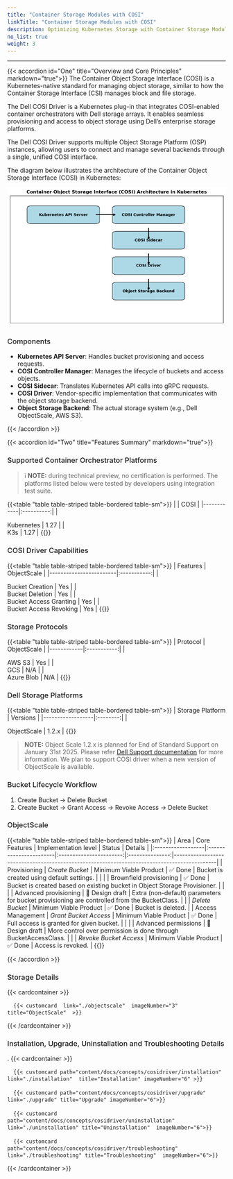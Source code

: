 ```yaml
---
title: "Container Storage Modules with COSI"
linkTitle: "Container Storage Modules with COSI"
description: Optimizing Kubernetes Storage with Container Storage Modules - COSI 
no_list: true 
weight: 3
---
```


<hr> 
<style> 
h2{
  font-weight:600;
}
h3{
  font-weight:500;
} 
.mycontent{
margin-bottom:20px;
}
</style>

{{< accordion id="One" title="Overview and Core Principles" markdown="true">}} 
The Container Object Storage Interface (COSI) is a Kubernetes-native standard for managing object storage, similar to how the Container Storage Interface (CSI) manages block and file storage.

The Dell COSI Driver is a Kubernetes plug-in that integrates COSI-enabled container orchestrators with Dell storage arrays. It enables seamless provisioning and access to object storage using Dell’s enterprise storage platforms.

The Dell COSI Driver supports multiple Object Storage Platform (OSP) instances, allowing users to connect and manage several backends through a single, unified COSI interface.

The diagram below illustrates the architecture of the Container Object Storage Interface (COSI) in Kubernetes:

<img src="./cosi_arc.png" alt="COSI Architecture"></img>

### Components

- **Kubernetes API Server**: Handles bucket provisioning and access requests.
- **COSI Controller Manager**: Manages the lifecycle of buckets and access objects.
- **COSI Sidecar**: Translates Kubernetes API calls into gRPC requests.
- **COSI Driver**: Vendor-specific implementation that communicates with the object storage backend.
- **Object Storage Backend**: The actual storage system (e.g., Dell ObjectScale, AWS S3).

{{< /accordion >}} 


{{< accordion id="Two" title="Features Summary" markdown="true">}} 

### Supported Container Orchestrator Platforms

> ℹ️ **NOTE:** during technical preview, no certification is performed. The platforms listed below were tested by developers using integration test suite.

{{<table "table table-striped table-bordered table-sm">}}
|            |    COSI    |
|------------|:----------:|
|  <div style="text-align: left"> Kubernetes |    1.27    |
| <div style="text-align: left">  K3s        |    1.27    |
{{</table>}}

### COSI Driver Capabilities

{{<table "table table-striped table-bordered table-sm">}}
| Features               | ObjectScale |
|------------------------|:-----------:|
|  <div style="text-align: left"> Bucket Creation        |     Yes     |
|  <div style="text-align: left"> Bucket Deletion        |     Yes     |
|  <div style="text-align: left"> Bucket Access Granting |     Yes     |
|  <div style="text-align: left"> Bucket Access Revoking |     Yes     |
{{</table>}}

### Storage Protocols

{{<table "table table-striped table-bordered table-sm">}}
| Protocol   | ObjectScale |
|------------|:-----------:|
|  <div style="text-align: left"> AWS S3     |     Yes     |
|  <div style="text-align: left"> GCS        |     N/A     |
|  <div style="text-align: left"> Azure Blob |     N/A     |
{{</table>}}

### Dell Storage Platforms

{{<table "table table-striped table-bordered table-sm">}}
| Storage Platform | Versions |
|------------------|:--------:|
| <div style="text-align: left">  ObjectScale      |  1.2.x   |
{{</table>}}

> **NOTE:** Object Scale 1.2.x is planned for End of Standard Support on January 31st 2025. Please refer <a href="https://www.dell.com/support/kbdoc/en-uk/000185734/all-dell-emc-end-of-life-documents?lang=en">Dell Support documentation</a> for more information. We plan to support COSI driver when a new version of ObjectScale is available.

### Bucket Lifecycle Workflow

1. Create Bucket &rarr; Delete Bucket
1. Create Bucket &rarr; Grant Access &rarr; Revoke Access &rarr; Delete Bucket

### ObjectScale

{{<table "table table-striped table-bordered table-sm">}}
| Area              | Core Features          |  Implementation level   |     Status      | Details                                                                                     |
|:------------------|:-----------------------|:-----------------------:|:---------------:|---------------------------------------------------------------------------------------------|
| Provisioning      | _Create Bucket_        | Minimum Viable Product  |     ✅ Done      | Bucket is created using default settings.                                                   |
|                   |                        | Brownfield provisioning |     ✅ Done      | Bucket is created based on existing bucket in Object Storage Provisioner.                   |
|                   |                        |  Advanced provisioning  | 📝 Design draft | Extra (non-default) parameters for bucket provisioning are controlled from the BucketClass. |
|                   | _Delete Bucket_        | Minimum Viable Product  |     ✅ Done      | Bucket is deleted.                                                                          |
| Access Management | _Grant Bucket Access_  | Minimum Viable Product  |     ✅ Done      | Full access is granted for given bucket.                                                    |
|                   |                        |  Advanced permissions   | 📝 Design draft | More control over permission is done through BucketAccessClass.                             |
|                   | _Revoke Bucket Access_ | Minimum Viable Product  |     ✅ Done      | Access is revoked.                                                                          |
{{</table>}}


{{< /accordion >}} 

### Storage Details
{{< cardcontainer >}}

      {{< customcard  link="./objectscale"  imageNumber="3" title="ObjectScale"  >}}

{{< /cardcontainer >}} 

### Installation, Upgrade, Uninstallation and Troubleshooting Details
.
{{< cardcontainer >}}

      {{< customcard path="content/docs/concepts/cosidriver/installation" link="./installation"  title="Installation" imageNumber="6" >}} 

      {{< customcard path="content/docs/concepts/cosidriver/upgrade" link="./upgrade" title="Upgrade" imageNumber="6">}}

      {{< customcard path="content/docs/concepts/cosidriver/uninstallation" link="./uninstallation" title="Uninstallation"  imageNumber="6">}}

      {{< customcard path="content/docs/concepts/cosidriver/troubleshooting" link="./troubleshooting" title="Troubleshooting"  imageNumber="6">}}

{{< /cardcontainer >}} 